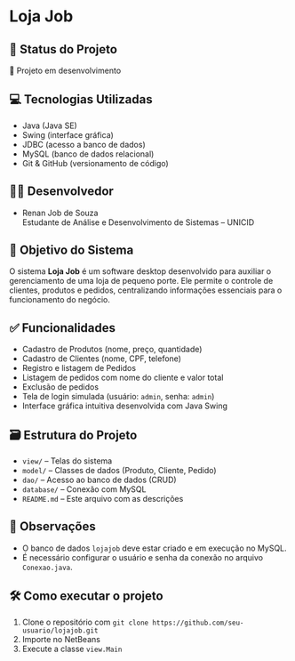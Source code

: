 # Loja Job

## 📌 Status do Projeto
🚧 Projeto em desenvolvimento

## 💻 Tecnologias Utilizadas
- Java (Java SE)
- Swing (interface gráfica)
- JDBC (acesso a banco de dados)
- MySQL (banco de dados relacional)
- Git & GitHub (versionamento de código)

## 👨‍💻 Desenvolvedor
- Renan Job de Souza  
  Estudante de Análise e Desenvolvimento de Sistemas – UNICID

## 🎯 Objetivo do Sistema
O sistema **Loja Job** é um software desktop desenvolvido para auxiliar o gerenciamento de uma loja de pequeno porte. Ele permite o controle de clientes, produtos e pedidos, centralizando informações essenciais para o funcionamento do negócio.

## ✅ Funcionalidades
- Cadastro de Produtos (nome, preço, quantidade)
- Cadastro de Clientes (nome, CPF, telefone)
- Registro e listagem de Pedidos
- Listagem de pedidos com nome do cliente e valor total
- Exclusão de pedidos
- Tela de login simulada (usuário: `admin`, senha: `admin`)
- Interface gráfica intuitiva desenvolvida com Java Swing

## 🗃️ Estrutura do Projeto
- `view/` – Telas do sistema
- `model/` – Classes de dados (Produto, Cliente, Pedido)
- `dao/` – Acesso ao banco de dados (CRUD)
- `database/` – Conexão com MySQL
- `README.md` – Este arquivo com as descrições

## 📝 Observações
- O banco de dados `lojajob` deve estar criado e em execução no MySQL.
- É necessário configurar o usuário e senha da conexão no arquivo `Conexao.java`.

## 🛠️ Como executar o projeto
1. Clone o repositório com `git clone https://github.com/seu-usuario/lojajob.git`
2. Importe no NetBeans
3. Execute a classe `view.Main`

